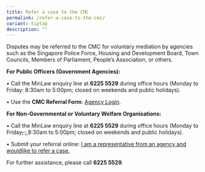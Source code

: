 ```yaml
---
title: Refer a case to the CMC
permalink: /refer-a-case-to-the-cmc/
variant: tiptap
description: ""
---
```

<p>Disputes may be referred to the CMC for voluntary mediation by agencies
such as the Singapore Police Force, Housing and Development Board, Town
Councils, Members of Parliament, People’s Association, or others.</p>
<p></p>
<p><strong>For Public Officers (Government Agencies):</strong>
</p>
<p>• Call the MinLaw enquiry line at <strong>6225 5529</strong> during office
hours (Monday to Friday: 8:30am to 5:00pm; closed on weekends and public
holidays).</p>
<p>• Use the <strong>CMC Referral Form</strong>: <a href="https://cmc.intranet.mlaw.gov.sg/agency-login" rel="noopener noreferrer nofollow" target="_blank"><u>Agency Login</u></a>.</p>
<p></p>
<p><strong>For Non-Governmental or Voluntary Welfare Organisations:</strong>
</p>
<p>• Call the MinLaw enquiry line at <strong>6225 5529</strong> during office
hours (Monday to Friday<s>, </s><u>: </u>8:30am to 5:00pm; closed on weekends
and public holidays).</p>
<p>• Submit your referral online: <a href="https://form.gov.sg/5dbfebfa1b03c2001911fc19" rel="noopener nofollow" target="_blank">I am a representative from an agency and wouldlike to refer a case.</a>
</p>
<p>For further assistance, please call <strong>6225 5529</strong>.</p>